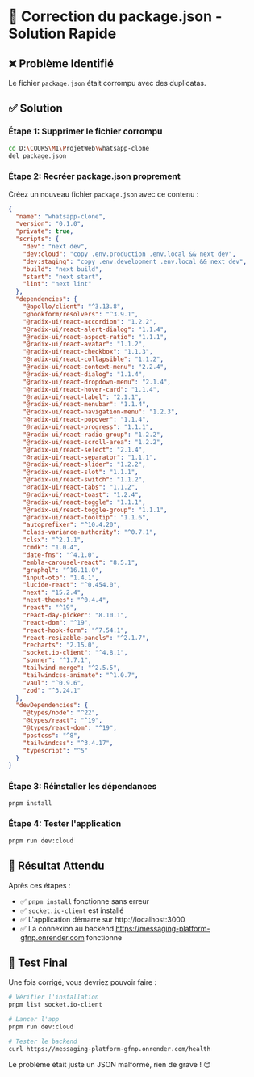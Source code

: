 # 🔧 Correction du package.json - Solution Rapide

## ❌ **Problème Identifié**

Le fichier `package.json` était corrompu avec des duplicatas.

## ✅ **Solution**

### **Étape 1: Supprimer le fichier corrompu**

```bash
cd D:\COURS\M1\ProjetWeb\whatsapp-clone
del package.json
```

### **Étape 2: Recréer package.json proprement**

Créez un nouveau fichier `package.json` avec ce contenu :

```json
{
  "name": "whatsapp-clone",
  "version": "0.1.0",
  "private": true,
  "scripts": {
    "dev": "next dev",
    "dev:cloud": "copy .env.production .env.local && next dev",
    "dev:staging": "copy .env.development .env.local && next dev",
    "build": "next build",
    "start": "next start",
    "lint": "next lint"
  },
  "dependencies": {
    "@apollo/client": "^3.13.8",
    "@hookform/resolvers": "^3.9.1",
    "@radix-ui/react-accordion": "1.2.2",
    "@radix-ui/react-alert-dialog": "1.1.4",
    "@radix-ui/react-aspect-ratio": "1.1.1",
    "@radix-ui/react-avatar": "1.1.2",
    "@radix-ui/react-checkbox": "1.1.3",
    "@radix-ui/react-collapsible": "1.1.2",
    "@radix-ui/react-context-menu": "2.2.4",
    "@radix-ui/react-dialog": "1.1.4",
    "@radix-ui/react-dropdown-menu": "2.1.4",
    "@radix-ui/react-hover-card": "1.1.4",
    "@radix-ui/react-label": "2.1.1",
    "@radix-ui/react-menubar": "1.1.4",
    "@radix-ui/react-navigation-menu": "1.2.3",
    "@radix-ui/react-popover": "1.1.4",
    "@radix-ui/react-progress": "1.1.1",
    "@radix-ui/react-radio-group": "1.2.2",
    "@radix-ui/react-scroll-area": "1.2.2",
    "@radix-ui/react-select": "2.1.4",
    "@radix-ui/react-separator": "1.1.1",
    "@radix-ui/react-slider": "1.2.2",
    "@radix-ui/react-slot": "1.1.1",
    "@radix-ui/react-switch": "1.1.2",
    "@radix-ui/react-tabs": "1.1.2",
    "@radix-ui/react-toast": "1.2.4",
    "@radix-ui/react-toggle": "1.1.1",
    "@radix-ui/react-toggle-group": "1.1.1",
    "@radix-ui/react-tooltip": "1.1.6",
    "autoprefixer": "^10.4.20",
    "class-variance-authority": "^0.7.1",
    "clsx": "^2.1.1",
    "cmdk": "1.0.4",
    "date-fns": "^4.1.0",
    "embla-carousel-react": "8.5.1",
    "graphql": "^16.11.0",
    "input-otp": "1.4.1",
    "lucide-react": "^0.454.0",
    "next": "15.2.4",
    "next-themes": "^0.4.4",
    "react": "^19",
    "react-day-picker": "8.10.1",
    "react-dom": "^19",
    "react-hook-form": "^7.54.1",
    "react-resizable-panels": "^2.1.7",
    "recharts": "2.15.0",
    "socket.io-client": "^4.8.1",
    "sonner": "^1.7.1",
    "tailwind-merge": "^2.5.5",
    "tailwindcss-animate": "^1.0.7",
    "vaul": "^0.9.6",
    "zod": "^3.24.1"
  },
  "devDependencies": {
    "@types/node": "^22",
    "@types/react": "^19",
    "@types/react-dom": "^19",
    "postcss": "^8",
    "tailwindcss": "^3.4.17",
    "typescript": "^5"
  }
}
```

### **Étape 3: Réinstaller les dépendances**

```bash
pnpm install
```

### **Étape 4: Tester l'application**

```bash
pnpm run dev:cloud
```

## 🎯 **Résultat Attendu**

Après ces étapes :

- ✅ `pnpm install` fonctionne sans erreur
- ✅ `socket.io-client` est installé
- ✅ L'application démarre sur http://localhost:3000
- ✅ La connexion au backend https://messaging-platform-gfnp.onrender.com fonctionne

## 🚀 **Test Final**

Une fois corrigé, vous devriez pouvoir faire :

```bash
# Vérifier l'installation
pnpm list socket.io-client

# Lancer l'app
pnpm run dev:cloud

# Tester le backend
curl https://messaging-platform-gfnp.onrender.com/health
```

Le problème était juste un JSON malformé, rien de grave ! 😊
